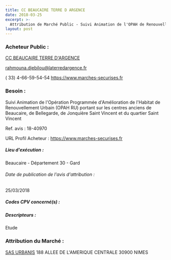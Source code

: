 ```yaml
---
title: CC BEAUCAIRE TERRE D ARGENCE
date: 2018-03-25
excerpt: >-
  Attribution de Marché Public - Suivi Animation de l'OPAH de Renouvellement Urbain (OPAH RU)sur les centres anciens de Beaucaire,Bellegarde, Jonquières Saint Vincent et du quartier Saint Vincent
layout: post
---
```


### Acheteur Public : 
<a href="/acheteur-33/siren-243000585"> CC BEAUCAIRE TERRE D'ARGENCE</a><br/>



rahmouna.djebilou@laterredargence.fr

( 33) 4-66-59-54-54
https://www.marches-securises.fr
### Besoin :

Suivi Animation de l'Opération Programmée d'Amélioration de l'Habitat de Renouvellement Urbain (OPAH RU) portant sur les centres anciens de Beaucaire, de Bellegarde, de Jonquière Saint Vincent et du quartier Saint Vincent

Ref. avis : 18-40970

URL Profil Acheteur : https://www.marches-securises.fr

##### Lieu d'exécution :

Beaucaire - Département 30 - Gard

###### Date de publication de l'avis d'attribution : 
25/03/2018

##### Codes CPV concerné(s) :

##### Descripteurs :
Etude <br/>

### Attribution du Marché :
<a href="/entreprise-256/siren-347582231"> SAS URBANIS</a>    188 ALLEE DE L'AMERIQUE CENTRALE 30900 NIMES <br/>
